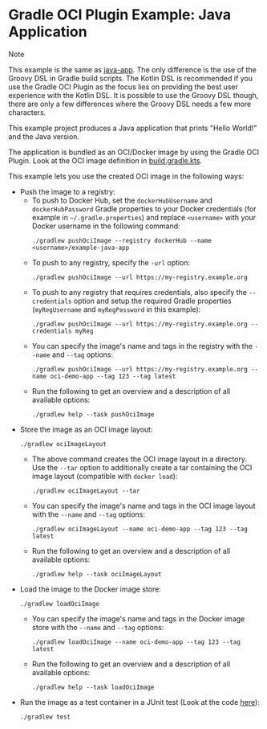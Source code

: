 # Gradle OCI Plugin Example: Java Application

> [!NOTE]
> This example is the same as [java-app](../java-app).
> The only difference is the use of the Groovy DSL in Gradle build scripts.
> The Kotlin DSL is recommended if you use the Gradle OCI Plugin as the focus lies on providing the best user experience with the Kotlin DSL.
> It is possible to use the Groovy DSL though, there are only a few differences where the Groovy DSL needs a few more characters.

This example project produces a Java application that prints "Hello World!" and the Java version.

The application is bundled as an OCI/Docker image by using the Gradle OCI Plugin.
Look at the OCI image definition in [build.gradle.kts](build.gradle).

This example lets you use the created OCI image in the following ways:
- Push the image to a registry:
  - To push to Docker Hub, set the `dockerHubUsername` and `dockerHubPassword` Gradle properties to your Docker credentials (for example in `~/.gradle.properties`) and replace `<username>` with your Docker username in the following command:
    ```shell
    ./gradlew pushOciImage --registry dockerHub --name <username>/example-java-app
    ```
  - To push to any registry, specify the `-url` option:
    ```shell
    ./gradlew pushOciImage --url https://my-registry.example.org
    ```
  - To push to any registry that requires credentials, also specify the `--credentials` option and setup the required Gradle properties (`myRegUsername` and `myRegPassword` in this example):
    ```shell
    ./gradlew pushOciImage --url https://my-registry.example.org --credentials myReg
    ```
  - You can specify the image's name and tags in the registry with the `--name` and `--tag` options:
    ```shell
    ./gradlew pushOciImage --url https://my-registry.example.org --name oci-demo-app --tag 123 --tag latest
    ```
  - Run the following to get an overview and a description of all available options:
    ```shell
    ./gradlew help --task pushOciImage
    ```
- Store the image as an OCI image layout:
  ```shell
  ./gradlew ociImageLayout
  ```
  - The above command creates the OCI image layout in a directory. Use the `--tar` option to additionally create a tar containing the OCI image layout (compatible with `docker load`):
    ```shell
    ./gradlew ociImageLayout --tar
    ```
  - You can specify the image's name and tags in the OCI image layout with the `--name` and `--tag` options:
    ```shell
    ./gradlew ociImageLayout --name oci-demo-app --tag 123 --tag latest
    ```
  - Run the following to get an overview and a description of all available options:
    ```shell
    ./gradlew help --task ociImageLayout
    ```
- Load the image to the Docker image store:
  ```shell
  ./gradlew loadOciImage
  ```
  - You can specify the image's name and tags in the Docker image store with the `--name` and `--tag` options:
    ```shell
    ./gradlew loadOciImage --name oci-demo-app --tag 123 --tag latest
    ```
  - Run the following to get an overview and a description of all available options:
    ```shell
    ./gradlew help --task loadOciImage
    ```
- Run the image as a test container in a JUnit test (Look at the code [here](src/test/java/org/example/java/app/ImageTest.java)):
  ```shell
  ./gradlew test
  ```
